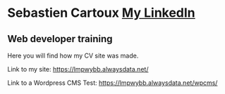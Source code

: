 # Sebastien Cartoux [My LinkedIn](https://www.linkedin.com/in/seb-cartoux/)

## Web developer training

Here you will find how my CV site was made.

Link to my site: https://lmpwybb.alwaysdata.net/

Link to a Wordpress CMS Test: https://lmpwybb.alwaysdata.net/wpcms/